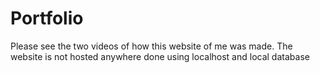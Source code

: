 # Portfolio

Please see the two videos of how this website of me was made. The website is not hosted anywhere done using localhost and local database
